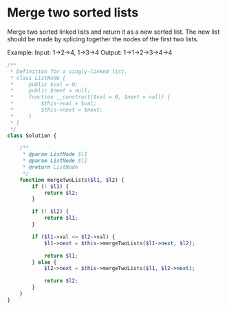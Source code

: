 # Merge two sorted lists

Merge two sorted linked lists and return it as a new sorted list. The new list should be made by splicing together the nodes of the first two lists.

Example:
Input: 1->2->4, 1->3->4
Output: 1->1->2->3->4->4

```php
/**
 * Definition for a singly-linked list.
 * class ListNode {
 *     public $val = 0;
 *     public $next = null;
 *     function __construct($val = 0, $next = null) {
 *         $this->val = $val;
 *         $this->next = $next;
 *     }
 * }
 */
class Solution {

    /**
     * @param ListNode $l1
     * @param ListNode $l2
     * @return ListNode
     */
    function mergeTwoLists($l1, $l2) {
        if (! $l1) {
            return $l2;
        }

        if (! $l2) {
            return $l1;
        }

        if ($l1->val <= $l2->val) {
            $l1->next = $this->mergeTwoLists($l1->next, $l2);

            return $l1;
        } else {
            $l2->next = $this->mergeTwoLists($l1, $l2->next);

            return $l2;
        }
    }
}
```
